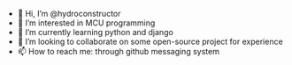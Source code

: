 - 👋 Hi, I’m @hydroconstructor
- 👀 I’m interested in MCU programming
- 🌱 I’m currently learning python and django
- 💞️ I’m looking to collaborate on some open-source project for experience
- 📫 How to reach me: through github messaging system

<!---
hydroconstructor/hydroconstructor is a ✨ special ✨ repository because its `README.md` (this file) appears on your GitHub profile.
You can click the Preview link to take a look at your changes.
--->
